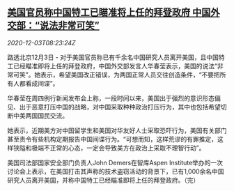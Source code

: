 <!--1606985705000-->
[美国官员称中国特工已瞄准将上任的拜登政府 中国外交部：“说法非常可笑”](https://cn.reuters.com/article/us-china-agent-mofa-biden-1203-idCNKBS28D0XN)
------

<div><i>2020-12-03T08:23:24Z</i></div><p>路透北京12月3日 - 对于美国官员称已有千余名中国研究人员离开美国，且中国特工已经瞄准即将上任的拜登政府，中国外交部发言人华春莹表示，美国的说法“非常可笑”。她表示，希望美国改正错误，为两国正常人员交往创造条件，“不要把所有人都看成间谍”。</p><p>华春莹在周四例行新闻发布会上称，一段时间以来，美国出于强烈的意识形态偏见、出于恶意打压中国的战略，对中国采取种种政治打压行为，其中也包括希望切断中美两国国民交流。</p><p>她表示，近期美方对中国留学生和美国对华友好人士采取恐吓行为，美国有关部门甚至责令有些机构定期报告中国间谍行为。“可想而知，这样荒谬的有罪推定，这样狭隘和极端不正常的心态，一定会导致美方在政治上采取不理智行动”。</p><p>美国司法部国家安全部门负责人John Demers在智库Aspen Institute举办的一次讨论会上表示，在美国打击其声称的技术盗窃活动的背景下，已有1,000余名中国研究人员离开美国，并称中国特工已经瞄准即将上任的拜登政府。（完）</p>
